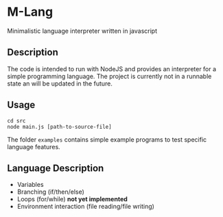 # M-Lang 
Minimalistic language interpreter written in javascript

## Description
The code is intended to run with NodeJS and provides an interpreter for a simple programming language. The project is currently not in a runnable state an will be updated in the future.

## Usage
```
cd src
node main.js [path-to-source-file]
```

The folder ``examples`` contains simple example programs to test specific language features.

## Language Description

- Variables
- Branching (if/then/else)
- Loops (for/while) **not yet implemented**
- Environment interaction (file reading/file writing)
